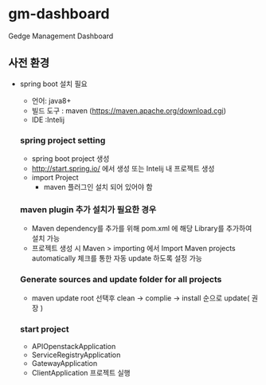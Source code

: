 # gm-dashboard
Gedge Management Dashboard

## 사전 환경
* spring boot  설치 필요
  * 언어: java8+
  * 빌드 도구 : maven (https://maven.apache.org/download.cgi)
  * IDE :Intelij
  ### spring project setting 
  * spring boot project 생성
  * http://start.spring.io/ 에서 생성 또는 Intelij 내 프로젝트 생성
  * import Project
      * maven 플러그인 설치 되어 있어야 함 
  ### maven plugin 추가 설치가 필요한 경우
  *  Maven dependency를 추가를 위해 pom.xml 에 해당 Library를 추가하여 설치 가능
  *  프로젝트 생성 시 Maven > importing 에서 Import Maven projects automatically 체크를 통한 자동 update 하도록 설정 가능 
  
  ### Generate sources and update folder for all projects
  * maven update 
    root 선택후 clean -> complie -> install 순으로 update( 권장 )
  ### start project 
    * APIOpenstackApplication
    * ServiceRegistryApplication
    * GatewayApplication 
    * ClientApplication 프로젝트 실행
    
